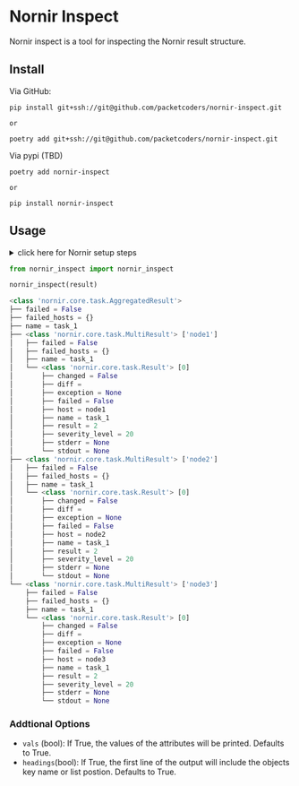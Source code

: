# Nornir Inspect
Nornir inspect is a tool for inspecting the Nornir result structure.

## Install

Via GitHub:
```
pip install git+ssh://git@github.com/packetcoders/nornir-inspect.git

or 

poetry add git+ssh://git@github.com/packetcoders/nornir-inspect.git
```

Via pypi (TBD)
```
poetry add nornir-inspect

or

pip install nornir-inspect
```

## Usage

<details>
  <summary>click here for Nornir setup steps</summary>
  
```python
from nornir import InitNornir
from nornir.core.task import Result, Task

nr = InitNornir(
     runner={
         "plugin": "threaded",
         "options": {
             "num_workers": 10,
         },
     },
     inventory={
         "plugin": "SimpleInventory",
         "options": {"host_file": "tests/hosts.yaml"},
     },
     logging={"enabled": False},
 )


def task_1(task: Task, number: int) -> Result:
     n = number + 1
     return Result(host=task.host, result=f"{n}")


result = nr.run(task=task_1, number=1)
```
</details>


```python
from nornir_inspect import nornir_inspect

nornir_inspect(result)

<class 'nornir.core.task.AggregatedResult'>
├── failed = False
├── failed_hosts = {}
├── name = task_1
├── <class 'nornir.core.task.MultiResult'> ['node1']
│   ├── failed = False
│   ├── failed_hosts = {}
│   ├── name = task_1
│   └── <class 'nornir.core.task.Result'> [0]
│       ├── changed = False
│       ├── diff =
│       ├── exception = None
│       ├── failed = False
│       ├── host = node1
│       ├── name = task_1
│       ├── result = 2
│       ├── severity_level = 20
│       ├── stderr = None
│       └── stdout = None
├── <class 'nornir.core.task.MultiResult'> ['node2']
│   ├── failed = False
│   ├── failed_hosts = {}
│   ├── name = task_1
│   └── <class 'nornir.core.task.Result'> [0]
│       ├── changed = False
│       ├── diff =
│       ├── exception = None
│       ├── failed = False
│       ├── host = node2
│       ├── name = task_1
│       ├── result = 2
│       ├── severity_level = 20
│       ├── stderr = None
│       └── stdout = None
└── <class 'nornir.core.task.MultiResult'> ['node3']
    ├── failed = False
    ├── failed_hosts = {}
    ├── name = task_1
    └── <class 'nornir.core.task.Result'> [0]
        ├── changed = False
        ├── diff =
        ├── exception = None
        ├── failed = False
        ├── host = node3
        ├── name = task_1
        ├── result = 2
        ├── severity_level = 20
        ├── stderr = None
        └── stdout = None
```

### Addtional Options
* `vals` (bool): If True, the values of the attributes will be printed. Defaults to True.
* `headings`(bool): If True, the first line of the output will include the objects key name or list postion. Defaults to True.


